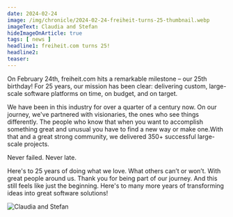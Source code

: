 ```yaml
---
date: 2024-02-24
image: /img/chronicle/2024-02-24-freiheit-turns-25-thumbnail.webp
imageText: Claudia and Stefan
hideImageOnArticle: true
tags: [ news ]
headline1: freiheit.com turns 25!
headline2:
teaser:
---
```

On February 24th, freiheit.com hits a remarkable milestone – our 25th birthday! For 25 years, our mission has been clear: delivering custom, large-scale software platforms on time, on budget, and on target.

We have been in this industry for over a quarter of a century now. On our journey, we've partnered with visionaries, the ones who see things differently. The people who know that when you want to accomplish something great and unusual you have to find a new way or make one.With that and a great strong community, we delivered 350+ successful large-scale projects.

Never failed. Never late.

Here's to 25 years of doing what we love. What others can’t or won’t. With great people around us. Thank you for being part of our journey. And this still feels like just the beginning. Here's to many more years of transforming ideas into great software solutions!

![Claudia and Stefan](/img/chronicle/2024-02-24-freiheit-turns-25.webp)
